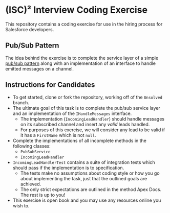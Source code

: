 # (ISC)² Interview Coding Exercise

This repository contains a coding exercise for use in the hiring process for Salesforce developers.

## Pub/Sub Pattern

The idea behind the exercise is to complete the service layer of a simple [pub/sub pattern](https://www.enterpriseintegrationpatterns.com/patterns/messaging/PublishSubscribeChannel.html) along with an implementation of an interface to handle emitted messages on a channel.

## Instructions for Candidates

* To get started, clone or fork the repository, working off of the ```Unsolved``` branch.
* The ultimate goal of this task is to complete the pub/sub service layer and an implementation of the ```IHandleMessages``` interface.
    * The implementation (```IncomingLeadHandler```) should handle messages on its subscribed channel and insert any _valid_ leads handled.
    * For purposes of this exercise, we will consider any lead to be valid if it has a ```FirstName``` which is not ```null```.
* Complete the implementations of all incomplete methods in the following classes:
    * ```PubSubService```
    * ```IncomingLeadHandler```
* ```IncomingLeadHandlerTest``` contains a suite of integration tests which should pass if the implementation is to specification.
    * The tests make no assumptions about coding style or how you go about implementing the task, just that the outlined goals are achieved.
    * The only strict expectations are outlined in the method Apex Docs. The rest is up to you!
* This exercise is open book and you may use any resources online you wish to.